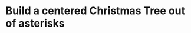<title>Rahi's Semi-Finished Christmas Tree</title>
<h1>Build a centered Christmas Tree out of asterisks</h1>

